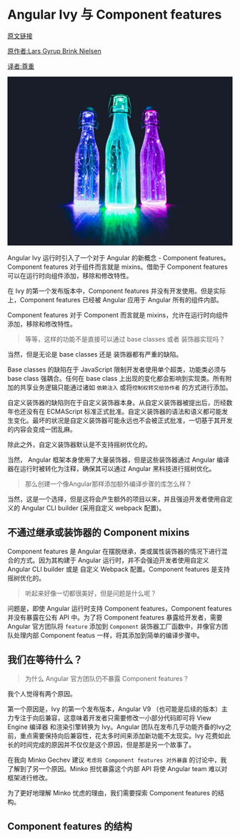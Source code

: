 # Angular Ivy 与 Component features

[原文链接](https://indepth.dev/component-features-with-angular-ivy/)

[原作者:Lars Gyrup Brink Nielsen](https://indepth.dev/author/layzee/)

[译者:尊重](https://www.zhihu.com/people/yiji-yiben-ming/posts)

![Cover photo by Pixabay on Pexels.](../assets/angular-191/1.jpg)

Angular Ivy 运行时引入了一个对于 Angular 的新概念 - Component features。Component features 对于组件而言就是 mixins。借助于 Component features 可以在运行时向组件添加，移除和修改特性。

在 Ivy 的第一个发布版本中，Component features 并没有开发使用。但是实际上，Component features 已经被 Angular 应用于 Angular 所有的组件内部。

Component features 对于 Component 而言就是 mixins，允许在运行时向组件添加，移除和修改特性。

> 等等，这样的功能不是直接可以通过 base classes 或者 装饰器实现吗？

当然，但是无论是 base classes 还是 装饰器都有严重的缺陷。

Base classes 的缺陷在于 JavaScript 限制开发者使用单个超类，功能类必须与 base class 强耦合。任何在 base class 上出现的变化都会影响到实现类。所有附加的共享业务逻辑只能通过诸如 `依赖注入` 或将`控制权转交给协作者` 的方式进行添加。

自定义装饰器的缺陷则在于自定义装饰器本身。从自定义装饰器被提出后，历经数年也还没有在 ECMAScript 标准正式批准。自定义装饰器的语法和语义都可能发生变化。最坏的状况是自定义装饰器可能永远也不会被正式批准，一切基于其开发的内容会变成一团乱麻。

除此之外，自定义装饰器默认是不支持摇树优化的。

当然， Angular 框架本身使用了大量装饰器，但是这些装饰器通过 Angular 编译器在运行时被转化为注释，确保其可以通过 Angular 黑科技进行摇树优化。

> 那么创建一个像Angular那样添加额外编译步骤的库怎么样？

当然，这是一个选择，但是这将会产生额外的项目以来，并且强迫开发者使用自定义的 Angular CLI builder (采用自定义 webpack 配置)。

## 不通过继承或装饰器的 Component mixins

Component features 是 Angular 在摆脱继承，类或属性装饰器的情况下进行混合的方式。因为其构建于 Angular 运行时，并不会强迫开发者使用自定义 Angular CLI builder 或是 自定义 Webpack 配置。Component features 是支持摇树优化的。

> 听起来好像一切都很美好，但是问题是什么呢？

问题是，即使 Angular 运行时支持 Component features，Component features 并没有暴露在公有 API 中。为了将 Component features 暴露给开发者，需要 Angular 官方团队将 `feature` 添加到 `Component` 装饰器工厂函数中，并像官方团队处理内部 Component featus 一样，将其添加到简单的编译步骤中。

## 我们在等待什么？

> 为什么 Angular 官方团队仍不暴露 Component features？

我个人觉得有两个原因。

第一个原因是，Ivy 的第一个发布版本，Angular V9 （也可能是后续的版本）主力专注于向后兼容，这意味着开发者只需要修改一小部分代码即可将 View Engine 编译器 和渲染引擎转换为 Ivy。Angular 团队在发布几乎功能齐备的Ivy之前，重点需要保持向后兼容性，花太多时间来添加新功能不太现实。Ivy 花费如此长的时间完成的原因并不仅仅是这个原因，但是那是另一个故事了。

在我向 Minko Gechev 建议 `考虑将 Component features 对外暴露` 的讨论中，我了解到了另一个原因。Minko 担忧暴露这个内部 API 将使 Angular team 难以对框架进行修改。

为了更好地理解 Minko 忧虑的理由，我们需要探索 Component features 的结构。

## Component features 的结构

